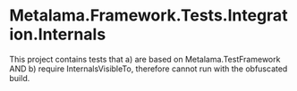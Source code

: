 # Metalama.Framework.Tests.Integration.Internals

This project contains tests that
  a) are based on Metalama.TestFramework AND
  b) require InternalsVisibleTo, therefore cannot run with the obfuscated build.
  
